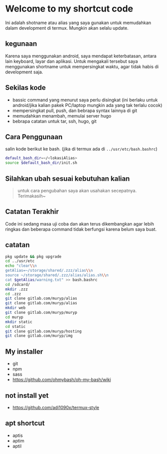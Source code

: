 # Welcome to my shortcut code
Ini adalah shotname atau alias yang saya gunakan untuk memudahkan dalam development di termux. Mungkin akan selalu update.

## kegunaan
Karena saya menggunakan android, saya mendapat keterbatasan, antara lain keyboard, layar dan aplikasi. Untuk mengakali tersebut saya menggunakan shortname untuk mempersingkat waktu, agar tidak habis di development saja.

## Sekilas kode
- bassic command yang menurut saya perlu disingkat (ini berlaku untuk android/jika kalian pakek PC/laptop mungkin ada yang tak terlalu cocok)
- mempersingkat pull, push, dan bebrapa syntax lainnya di git 
- memudahkan menambah, memulai server hugo
- bebrapa catatan untuk tar, ssh, hugo, git 

## Cara Penggunaan
salin kode berikut ke bash. (jika di termux ada di `../usr/etc/bash.bashrc`)

```bash
default_bash_dir=~/<lokasiAlias>
source $default_bash_dir/init.sh 
```


## Silahkan ubah sesuai kebutuhan kalian
> untuk cara pengubahan saya akan usahakan secepatnya. Terimakasih~

## Catatan Terakhir
Code ini sedang masa uji coba dan akan terus dikembangkan agar lebih ringkas dan beberapa command tidak berfungsi karena belum saya buat.


## catatan 
```bash
pkg update && pkg upgrade
cd ../usr/etc
echo "clear\\n
getAlias=~/storage/shared/.zzz/alias\\n
source ~/storage/shared/.zzz/alias/alias.sh\\n
cat $getAlias/warning.txt" >> bash.bashrc
cd /sdcard/
mkdir .zzz
cd .zzz
git clone gitlab.com/muryp/alias
git clone gitlab.com/muryp/alias
mkdir web
git clone gitlab.com/muryp/muryp
cd muryp
mkdir static
cd static
git clone gitlab.com/muryp/hosting
git clone gitlab.com/muryp/img
```

## My installer
- git
- npm
- sass
- https://github.com/ohmybash/oh-my-bash/wiki

## not install yet
- https://github.com/adi1090x/termux-style


## apt shortcut
- aptis
- aptim
- aptil
